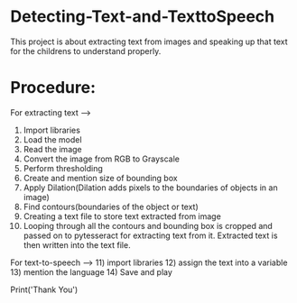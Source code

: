 # Detecting-Text-and-TexttoSpeech
This project is about extracting text from images and speaking up that text for the childrens to understand properly. 

# Procedure:

For extracting text -->
1) Import libraries
2) Load the model
3) Read the image
4) Convert the image from RGB to Grayscale
5) Perform thresholding
6) Create and mention size of bounding box
7) Apply Dilation(Dilation adds pixels to the boundaries of objects in an image)
8) Find contours(boundaries of the object or text)
9) Creating a text file to store text extracted from image
10) Looping through all the contours and bounding box is cropped and passed on to pytesseract for extracting text from it. Extracted text is then written into the text file.

For text-to-speech -->
11) import libraries
12) assign the text into a variable
13) mention the language
14) Save and play

Print('Thank You')


